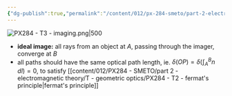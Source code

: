 ```yaml
---
{"dg-publish":true,"permalink":"/content/012/px-284-smeto/part-2-electromagnetic-theory/t-geometric-optics/px-284-t3a-imaging/","noteIcon":"1","created":"2025-05-03T11:24:28.097+01:00","updated":"2025-05-03T12:17:54.918+01:00"}
---
```



![PX284 - T3 - imaging.png|500](/img/user/pics/PX284%20-%20T3%20-%20imaging.png)

- **ideal image:** all rays from an object at $A$, passing through the imager, converge at $B$
- all paths should have the same optical path length, ie. $\delta(OP) = \delta\left(\int_{A}^{B}n\,dl\right) = 0$, to satisfy [[content/012/PX284 - SMETO/part 2 - electromagnetic theory/T - geometric optics/PX284 - T2 - fermat's principle\|fermat's principle]]
